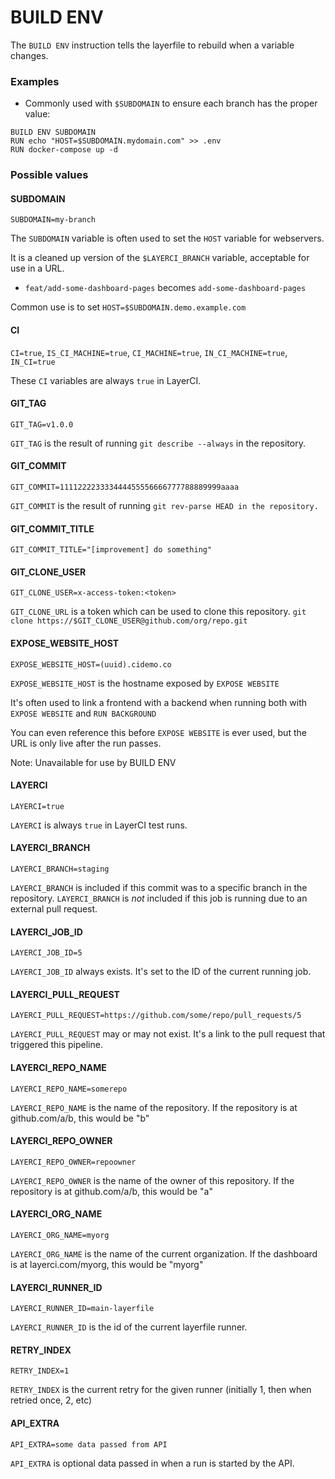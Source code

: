 # BUILD ENV

The `BUILD ENV` instruction tells the layerfile to rebuild when a variable changes.

### Examples

- Commonly used with `$SUBDOMAIN` to ensure each branch has the proper value:

```Layerfile
BUILD ENV SUBDOMAIN
RUN echo "HOST=$SUBDOMAIN.mydomain.com" >> .env
RUN docker-compose up -d
```

### Possible values

#### SUBDOMAIN

`SUBDOMAIN=my-branch`

The `SUBDOMAIN` variable is often used to set the `HOST` variable for webservers.

It is a cleaned up version of the `$LAYERCI_BRANCH` variable, acceptable for use in a URL.

- `feat/add-some-dashboard-pages` becomes `add-some-dashboard-pages`

Common use is to set `HOST=$SUBDOMAIN.demo.example.com`

#### CI

`CI=true`, `IS_CI_MACHINE=true`, `CI_MACHINE=true`, `IN_CI_MACHINE=true`, `IN_CI=true`

These `CI` variables are always `true` in LayerCI.


#### GIT\_TAG

`GIT_TAG=v1.0.0`

`GIT_TAG` is the result of running `git describe --always` in the repository.


#### GIT\_COMMIT

`GIT_COMMIT=111122223333444455556666777788889999aaaa`

`GIT_COMMIT` is the result of running `git rev-parse HEAD in the repository.`


#### GIT\_COMMIT\_TITLE

`GIT_COMMIT_TITLE="[improvement] do something"`

#### GIT\_CLONE\_USER
`GIT_CLONE_USER=x-access-token:<token>`

`GIT_CLONE_URL` is a token which can be used to clone this repository. `git clone https://$GIT_CLONE_USER@github.com/org/repo.git`

#### EXPOSE\_WEBSITE\_HOST

`EXPOSE_WEBSITE_HOST=(uuid).cidemo.co`

`EXPOSE_WEBSITE_HOST` is the hostname exposed by `EXPOSE WEBSITE`

It's often used to link a frontend with a backend when running both with `EXPOSE WEBSITE` and `RUN BACKGROUND`

You can even reference this before `EXPOSE WEBSITE` is ever used, but the URL is only live after the run passes.

Note: Unavailable for use by BUILD ENV

#### LAYERCI

`LAYERCI=true`

`LAYERCI` is always `true` in LayerCI test runs.


#### LAYERCI\_BRANCH

`LAYERCI_BRANCH=staging`

`LAYERCI_BRANCH` is included if this commit was to a specific branch in the repository.
`LAYERCI_BRANCH` is *not* included if this job is running due to an external pull request.


#### LAYERCI\_JOB\_ID

`LAYERCI_JOB_ID=5`

`LAYERCI_JOB_ID` always exists. It's set to the ID of the current running job.


#### LAYERCI\_PULL\_REQUEST

`LAYERCI_PULL_REQUEST=https://github.com/some/repo/pull_requests/5`

`LAYERCI_PULL_REQUEST` may or may not exist. It's a link to the pull request that triggered this pipeline.


#### LAYERCI\_REPO\_NAME

`LAYERCI_REPO_NAME=somerepo`

`LAYERCI_REPO_NAME` is the name of the repository. If the repository is at github.com/a/b, this would be "b"


#### LAYERCI\_REPO\_OWNER

`LAYERCI_REPO_OWNER=repoowner`

`LAYERCI_REPO_OWNER` is the name of the owner of this repository. If the repository is at github.com/a/b, this would be "a"


#### LAYERCI\_ORG\_NAME

`LAYERCI_ORG_NAME=myorg`

`LAYERCI_ORG_NAME` is the name of the current organization. If the dashboard is at layerci.com/myorg, this would be "myorg"


#### LAYERCI\_RUNNER\_ID

`LAYERCI_RUNNER_ID=main-layerfile`

`LAYERCI_RUNNER_ID` is the id of the current layerfile runner.

#### RETRY\_INDEX

`RETRY_INDEX=1`

`RETRY_INDEX` is the current retry for the given runner (initially 1, then when retried once, 2, etc)

#### API\_EXTRA

`API_EXTRA=some data passed from API`

`API_EXTRA` is optional data passed in when a run is started by the API.